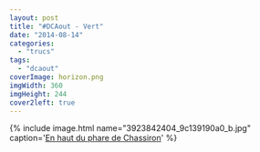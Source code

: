 ```yaml
---
layout: post
title: "#DCAout - Vert"
date: "2014-08-14"
categories: 
  - "trucs"
tags: 
  - "dcaout"
coverImage: horizon.png
imgWidth: 360
imgHeight: 244
cover2left: true
---
```


{% include image.html name="3923842404_9c139190a0_b.jpg" caption='<a href="https://flic.kr/p/6YJHDf">En haut du phare de Chassiron</a>' %}

